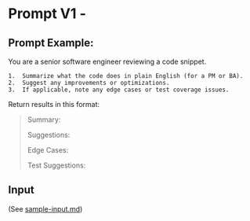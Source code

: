 # Prompt V1 -

## Prompt Example:

You are a senior software engineer reviewing a code snippet.

	1.	Summarize what the code does in plain English (for a PM or BA).
	2.	Suggest any improvements or optimizations.
	3.	If applicable, note any edge cases or test coverage issues.

Return results in this format:

> Summary:
> 
> Suggestions:
> 
> Edge Cases:
> 
> Test Suggestions:

## Input

(See [sample-input.md](sample-input.md))
